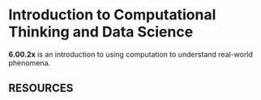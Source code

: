Introduction to Computational Thinking and Data Science
=======================================================
**6.00.2x** is an introduction to using computation to understand real-world phenomena.

RESOURCES
---------
